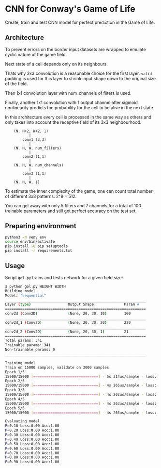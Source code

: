 CNN for Conway's Game of Life
=============================

Create, train and test CNN model for perfect prediction in the Game of Life.


Architecture
------------

To prevent errors on the border input datasets are wrapped
to emulate cyclic nature of the game field.

Next state of a cell depends only on its neighbours.

Thats why 3x3 convolution is a reasonable choice for the first layer.
``valid`` padding is used for this layer to shrink input shape down
to the original size of the field.

Then 1x1 convolution layer with num\_channels of filters is used.

Finally, another 1x1 convolution with 1 output channel after sigmoid nonlinearity
predicts the probability for the cell to be alive in the next state.

In this architecture every cell is processed in the same way as others
and only takes into account the receptive field of its 3x3 neighbourhood.

```
    (N, H+2, W+2, 1)
           |
        conv1 (3,3)
           |
    (N, H, W, num_filters)
           |
        conv2 (1,1)
           |
    (N, H, W, num_channels)
           |
        conv3 (1,1)
           |
    (N, H, W, 1)
```

To estimate the inner complexity of the game, one can count total number
of different 3x3 patterns: 2^9 = 512.

You can get away with only 5 filters and 7 channels for a total of 100 trainable parameters
and still get perfect accuracy on the test set.


Preparing environment
---------------------

``` bash
python3 -m venv env
source env/bin/activate
pip install -U pip setuptools
pip install -r requirements.txt
```


Usage
-----

Script ``gol.py`` trains and tests network for a given field size:

``` bash
$ python gol.py HEIGHT WIDTH
Building model
Model: "sequential"
_________________________________________________________________
Layer (type)                 Output Shape              Param #   
=================================================================
conv2d (Conv2D)              (None, 20, 30, 10)        100       
_________________________________________________________________
conv2d_1 (Conv2D)            (None, 20, 30, 20)        220       
_________________________________________________________________
conv2d_2 (Conv2D)            (None, 20, 30, 1)         21        
=================================================================
Total params: 341
Trainable params: 341
Non-trainable params: 0
_________________________________________________________________

Training model
Train on 15000 samples, validate on 3000 samples
Epoch 1/5
15000/15000 [==============================] - 5s 314us/sample - loss: 0.5993 - accuracy: 0.6937 - val_loss: 0.4855 - val_accuracy: 0.7484
Epoch 2/5
15000/15000 [==============================] - 4s 265us/sample - loss: 0.2842 - accuracy: 0.9055 - val_loss: 0.1149 - val_accuracy: 1.0000
Epoch 3/5
15000/15000 [==============================] - 4s 262us/sample - loss: 0.0539 - accuracy: 1.0000 - val_loss: 0.0223 - val_accuracy: 1.0000
Epoch 4/5
15000/15000 [==============================] - 4s 263us/sample - loss: 0.0132 - accuracy: 1.0000 - val_loss: 0.0077 - val_accuracy: 1.0000
Epoch 5/5
15000/15000 [==============================] - 4s 263us/sample - loss: 0.0053 - accuracy: 1.0000 - val_loss: 0.0037 - val_accuracy: 1.0000

Evaluating model
P=0.10 Loss:0.00 Acc:1.00
P=0.20 Loss:0.00 Acc:1.00
P=0.30 Loss:0.00 Acc:1.00
P=0.40 Loss:0.00 Acc:1.00
P=0.50 Loss:0.00 Acc:1.00
P=0.60 Loss:0.00 Acc:1.00
P=0.70 Loss:0.00 Acc:1.00
P=0.80 Loss:0.00 Acc:1.00
P=0.90 Loss:0.00 Acc:1.00
```
